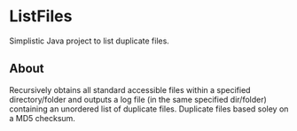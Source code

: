 # ListFiles
Simplistic Java project to list duplicate files.

## About
Recursively obtains all standard accessible files within a specified directory/folder and outputs a log file (in the same specified dir/folder) containing an unordered list of duplicate files. Duplicate files based soley on a MD5 checksum.
